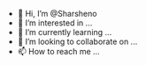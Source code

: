 - 👋 Hi, I’m @Sharsheno
- 👀 I’m interested in ...
- 🌱 I’m currently learning ...
- 💞️ I’m looking to collaborate on ...
- 📫 How to reach me ...

<!---
Sharsheno/Sharsheno is a ✨ special ✨ repository because its `README.md` (this file) appears on your GitHub profile.
You can click the Preview link to take a look at your changes.
--->
